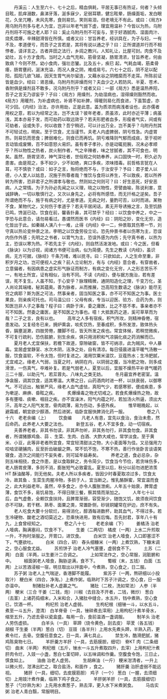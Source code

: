 <!-- { "loadSidebar": true } -->
　　丹溪云：人生至六十、七十之后，精血俱耗，平居无事已有热证，何者？头倾目眩，肌痒溺数，鼻涕牙落，涎多寐少，足弱耳聩，健忘眩晕，肠燥面垢，发白眼花，久坐兀睡，未风先寒，食则易饥，笑则易泪，但老境无不有此。或曰：《局方》用乌附丹剂多与老人为宜，岂非以年老气弱下虚，理宜用温补？今皆以为热，乌附丹剂将不可施之老人耶？曰：奚止乌附丹剂不可妄与，至于好酒腻肉、湿面肉汁、烧炙煨爆，辛辣甜滑皆在所慎。或者又曰：甘旨养老，经训具在，为子与妇，一有不及，孝道便亏，而吾子之言若是，其将有说以通之乎？曰：正所谓道并行而不相悖者，请详言之。古者井田之法行，乡闾之教兴。人知礼让，比屋可封。肉食不及幼壮，五十方才食肉。当时之人血气充和，筋骨坚凝，肠胃清浓，甘旨养老，何由致病？今则不然，幼小食肉，强壮恣饕。比及五十，疾巳 起，气耗血竭，筋柔骨痿，肠胃壅阏，涎沫充溢，而况人身之阴，难成易亏。六七十之后，阴不足以配阳，孤阳几欲飞越，因天生胃气尚尔留连，又藉水谷之阴稽縻而不走耳。所陈前证皆是血少。经曰：肾恶燥。乌附丹剂非燥而何？夫血少之人若防风、半夏、苍术、香附俱是燥剂且不敢多，况乌附丹剂乎？或者又曰：一部《局方》悉是温热养阳，吾子之言无乃谬妄乎？子曰：《局方》用燥剂，为劫湿病也，湿得燥则豁然而收。《局方》用暖剂，为补虚病也，补肾不如补脾，得暖则易化而食进，下虽暂虚，亦可少回。《内经》治法，亦许用劫，正是此意。盖为质浓而病浅者设也，此亦儒者用权之意，若以为经常之法，岂不太误？彼年老者，质虽浓，此时亦近平薄；病虽浅，其本亦易于发，而可劫药以取远效乎？若夫形肥者血多，形瘦者气实，间或有可劫者，设或失手，何以收救？吾宁稍迟，可以计出万全，岂不美乎？乌附丹剂其不可轻试也，明矣。至于饮食，尤当谨节。夫老人内虚脾弱，阴亏性急。内虚胃热，则易饥而思食；脾弱难化，则食已而再饥。阴亏难降则气郁而成痰，至于视听言动皆成废懒，百不如意怒火易炽。虽有孝子孝孙，亦是动辄扼腕，况未必孝顺乎？所以物性之热者，炭火制作者，气之辛辣者，味之甘腻者，其不可食也，明矣。虽然，肠胃坚浓，神气深壮者，世俗观之何妨奉养，从口固快一时，积久必为患害。由是观之，多不如少，少不如绝，爽口多疾，浓味措毒。前哲格言犹在人耳，可不慎欤？或曰：如子之言，殆将绝而不与，于汝安乎？予曰：君子爱人以德，小人爱人以姑息，况施于所尊者哉？惟饮与食将以养生，不以致疾，若以所养转为所害，恐非君子之所谓孝与敬也。然则如之何则可？曰：好生恶死，好安恶病，人之常情。为子为孙必先闻之以义理，晓之以物性，旁譬曲喻，陈说利害，意诚辞确，一切以敬慎行之，又次以身先之，必将有所感悟，而无扦格之逆矣。吾子所谓绝而不与，施于有病之时，尤是孝道。无病之时，量酌可否，以时而进。某物不食，某物代之，又何伤于孝道乎？若夫平居闲话，素无开导诱掖之言，及至饥肠已鸣，馋涎已动，饮食在前，馨香扑鼻，其可禁乎？经曰：以饮食中养之，中之一字恐与此意合，请勿易看过。愚谓然而医书《内经》曰：阴阳之妙，变化无穷，造化皆出于此。如秦越人演八十一难，止得《内经》中一二，仲景取其伤寒一节，刘守真以热论变仲景之法，李明之以饮食劳役立论。恐先仲景书者以伤寒为主，恐误内伤作外感；先明之之书者，以胃气为主，恐误外感为内伤；先守真书者，以热为主，恐误以寒为热。不若先主于《内经》，则自然活泼泼地。或曰：今之医，但看《脉诀》以为诊视，阅诸方书便可治病，似为简便。先生之教读《内经》，虽识病，无方可据，《脉经》千条万绪，难以抚寻。曰：只欲如此，人之生命至重，非积岁月之功，岂可便视人之疾？前人立论制方，有与《内经》意合者，有穿凿者，立意偏者，有因病患之虚实形气脉证而制方，有病之变化无穷，人之形志苦乐不一，有地土所宜，证有相似，治有不同。不读《内经》，便与据方施治，若有差误，死不复生。人虽不知，于心安乎？脉理精微，通阴阳造化之理，千变万化，圣人尚论其端绪，秘其蕴奥。善为脉者，从而推展，岂高阳生数语之《脉诀》能尽无穷之病耶？斯为医之可法，然事亲者，固当知医之事，亦不可不知医之为事。医士果良，则亲疾可托也。司马温公曰：父母有疾，专当以迎医、验方、合药为务，则知医岂非人子之事哉？程子曰：病卧于床，委之庸医，比之不慈不孝。事亲者亦不可不知医。然委之庸医，是不知医之为事也。噫！大抵医药之道，奚可草草而为哉？二子之言，良有以也。
　　高年之人多有宿疾。积气所攻，则精神昏倦，宿患发动。又复经冬已来，拥炉熏衾，啖炙饮热，至春成积，多所发泄，致体热头昏，膈壅涎漱，四肢劳倦，腰脚不任，皆天所发之疾也。常宜体候，若稍觉微疾，不可复行疏利，恐伤脏腑，别生余疾，俱只用消积和气凉膈化痰之药消解而已。
　　夏月老人尤宜保扶，若檐下故道，穿隙破窗，皆不可纳凉，此为贼风，中人暴毒。宜居虚堂静室、水次木阴，洁净之处，自有清凉。每日侵晨进温平暖气汤散一服，饮食温软，不令太饱，但时复进之。渴用饮粟米温饮，豆蔻热水；生冷肥腻，尤宜戒之。缘老人气弱，当夏之时，纳阴在内，以阴弱之腹，当冷肥之物，则多成滑泄，一伤真气，卒难补复。若是气弱老人，夏至以后，宜服不燥热平补肾气暖药三二十服，以助元气，若苁蓉丸、八味丸之类无妨。
　　冬月最宜养老密室。温净衾服，调其饮食，适其寒温。大寒之日，山药酒肉时进一杯，以扶衰弱，以御寒气。不可远出，触冒严风，缘老人血气虚怯，真阳气少，若感寒邪，便成疾患，多为嗽逆、麻痹、昏眩之疾。
　　炙爆燥毒之物尤切戒之。若食炙爆燥热之物，故多有壅噎、痰嗽、咽目之疾。亦不宜澡沐，阳气内蕴之时，若加汤火所逼，须出大汗。高年之人阳气发泄，骨肉疏薄，易为伤动，多感外疾。
　　惟早眠晚起，以避霜威，朝宜欲少醇酒，然后进粥，临卧宜服快脾消化药一服。
　　
　　卷之八十六　老老余编（上）
　　饮食编
　　凡老人有患，宜先以食治，食治未愈，然后命药。此养老人大要之法也。
　　新登五谷，老人不宜多食，动一切宿疾。
　　夫善养老者，非其书勿读，非其声勿听，非其务勿行，非其食勿食。非其食者，所谓猪豚鸡鱼、蒜 、生菜、生肉、白酒、大酢大咸也，常学淡食。至于黄米、小豆，此等非老者所宜食，常宜轻清甜淡之物，大小麦面等为佳。又忌强用力咬啮坚硬脯肉，反至折齿破龈之弊。常不饥不饱，不寒不热，善行作坐卧言谈语笑寝食，造次之间能行不妄失者，则可延年益寿矣。
　　养老之道，食必忌杂，杂则五味相挠，食之作患，是以食取鲜之，务令简少。饮食当今节俭，若贪味伤多，老人肠胃皮薄，多则不消，膨胀短气必致霍乱。夏至以后，秋分以前勿进肥浓羡HT 酥油酪等，则无他矣。夫老人所以多疾者，皆因少时春夏取凉过多，饮食太冷，故其鱼 、生菜生肉腥冷物，多损于人，宜当断之。惟乳酪酥蜜，常宜温而食之，此大利益老年。虽然，卒多食之，亦令人腹胀泄痢。人年五十始衰，脾胃虚薄，食饮不多，易饥易饱，不得日限三餐，察其情而渐加之。
　　人年七十以后，血气虚惫，全赖饮食扶持，且脾胃渐弱，容受渐少，随饱又饥，故须夜间饮食亦不可缺，若干糕、熟枣、面粟之类，常置卧侧，砂铫铜罐常在炉边，庶不有失。
　　老人吃食大要十分软烂，易得消化，醇酒每进数杯，助其血气，不得过多。若生冷硬物、酸老之酒切莫近之，恐乘快进用，致有后悔。吾先封君，享年八十有九，上食曾经知之。
　　
　　卷之八十七
　　老老余编（下）
　　姜橘汤 治老人噎病，胸满塞闷，饮食不下。
　　生姜（二两切） 橘皮（一两）上水二升煎取一升，不拘时渐服之。开胃口，进饮食。
　　白米饮 治老人噎食，入口即塞涩不下，气壅欲吐。
　　白米（四合，研） 舂头细糠米（一两）上煮饮熟，下糠末调之，空心服食尤益。
　　苏煎饼子 治老人冷气塞壅，虚弱食不下。
　　土苏（二两） 白面（半两，以生姜汁二合调之。
　　上如常法作之，空心常服，润脏腑和中。
　　椒面粥老人噎食，胸胁逆满，食不下。
　　蜀椒（末，五钱） 白面（五两）上以苦酒浸椒一宿，明旦取出以拌面中，今煮熟，空心食之，日二服。
　　苏子粥 治老人上气喘逆，香港脚不能履。
　　紫苏子（一两，熬研细以小投取汁） 粳白米（四合，净淘。）上煮作粥，临熟时下苏子汁调之，空心食，日一服亦温中。
　　制猪肚补老人虚羸之气。
　　猪肚（二枚，洗如常法） 人参（半两） 粳米（三合 干姜（二钱，炮） 川椒（去目及不开者，二钱，微炒） 葱白（去茎）上诸药捣细末，入米和合，入猪肚中缝合，水五升，铛中煮熟，空心食已，饮酒一杯。
　　枸杞煎 治老人虚弱。
　　生枸杞根（细锉一斗，以水五斗，煮至一斗五升，澄清） 白羊脊骨（一具，锉碎煮去滓用）上用枸杞汁煮羊骨水，缩至五升，乃滤去骨以瓷盒盛。每用一合，食前温酒一盏调服。
　　制羊头 治老人劳伤虚损。
　　白羊头（一具） 草蹄（烧令黄色，刮去皮） 荜茇（各五钱） 胡椒 干生姜（半两）葱白（切） 豆豉（各半升）上用水先煮头蹄，半熟入药，更煮令烂，去骨。空腹任意食之，日一具，满七具止。
　　禁生冷，酷滑肥腻，猪鸡陈臭物七日。
　　羊肝羹方羊肝（一具，去筋膜胆，细切） 脊KT 肉（二条细切） 曲末（半两） 枸杞根（五斤，锉水一斗五升煮取四升，去滓）上用枸杞汁煮肝肉令烂，入豉一小盏，葱白七茎切碎，以五味调和作羹。空腹食令饱，三日止，慎食如上。
　　油曲  治老人虚劳。
　　生胡麻油（一斤） 粳米泔清者，一升上以微火煎，泔沸出贮之，取合盐汤，和面作 ，食之。
　　猪肝羹 治肝虚弱不能远视。
　　猪肝（一具，细切，去皮膜筋胆） 鸡子（一个） 葱白（一握，去须细切）上用豉汁煮作羹，临熟下鸡子食之。
　　羊肝粥羊肝（一具，去筋膜细切） 葱子（勺炒熟为末）上先用水煮葱子，熟去滓，更入水下米煮粥食。
　　马齿实粥 治老人青白翳，常服明目。

